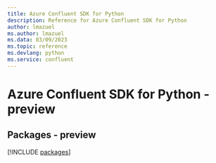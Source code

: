 ```yaml
---
title: Azure Confluent SDK for Python
description: Reference for Azure Confluent SDK for Python
author: lmazuel
ms.author: lmazuel
ms.data: 03/09/2023
ms.topic: reference
ms.devlang: python
ms.service: confluent
---
```

# Azure Confluent SDK for Python - preview
## Packages - preview
[!INCLUDE [packages](confluent-index.md)]